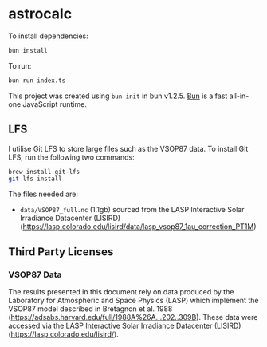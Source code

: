 # astrocalc

To install dependencies:

```bash
bun install
```

To run:

```bash
bun run index.ts
```

This project was created using `bun init` in bun v1.2.5. [Bun](https://bun.sh) is a fast all-in-one JavaScript runtime.


## LFS

I utilise Git LFS to store large files such as the VSOP87 data. To install Git LFS, run the following two commands:

```bash
brew install git-lfs
git lfs install
```

The files needed are:
- `data/VSOP87_full.nc` (1.1gb) sourced from the LASP Interactive Solar Irradiance Datacenter (LISIRD) (https://lasp.colorado.edu/lisird/data/lasp_vsop87_1au_correction_PT1M)

## Third Party Licenses

### VSOP87 Data

The results presented in this document rely on data produced by the Laboratory for Atmospheric and Space Physics (LASP) which implement the VSOP87 model described in Bretagnon et al. 1988 (https://adsabs.harvard.edu/full/1988A%26A...202..309B). These data were accessed via the LASP Interactive Solar Irradiance Datacenter (LISIRD) (https://lasp.colorado.edu/lisird/).

